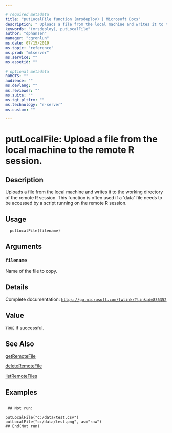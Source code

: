 ```yaml
--- 

# required metadata 
title: "putLocalFile function (mrsdeploy) | Microsoft Docs" 
description: " Uploads a file from the local machine and writes it to the working directory of the remote R session. This function is often used if a 'data' file needs to be accessed by a script running on the remote R session. " 
keywords: "(mrsdeploy), putLocalFile" 
author: "dphansen" 
manager: "cgronlun" 
ms.date: 07/15/2019
ms.topic: "reference" 
ms.prod: "mlserver"  
ms.service: "" 
ms.assetid: "" 

# optional metadata 
ROBOTS: "" 
audience: "" 
ms.devlang: "" 
ms.reviewer: "" 
ms.suite: "" 
ms.tgt_pltfrm: "" 
ms.technology: "r-server" 
ms.custom: "" 

--- 
```





 # putLocalFile: Upload a file from the local machine to the remote R session. 
 ## Description

Uploads a file from the local machine and writes it to the working directory of
the remote R session. This function is often used if a 'data' file needs to be accessed
by a script running on the remote R session.


 ## Usage

```   
  putLocalFile(filename)

```

 ## Arguments



 ### `filename`
 Name of the file to copy. 



 ## Details

Complete documentation: [`https://go.microsoft.com/fwlink/?linkid=836352`](https://go.microsoft.com/fwlink/?linkid=836352)



 ## Value

`TRUE` if successful.

 ## See Also

[getRemoteFile](getRemoteFile.md)

[deleteRemoteFile](deleteRemoteFile.md)

[listRemoteFiles](listRemoteFiles.md)

 ## Examples

 ```

  ## Not run:

putLocalFile("c:/data/test.csv")
putLocalFile("c:/data/test.png", as="raw")
 ## End(Not run) 
```

